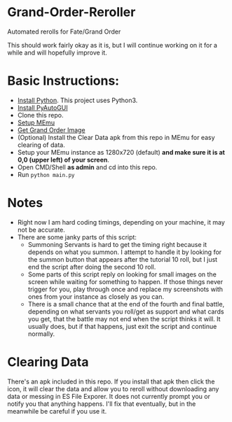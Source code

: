 # Grand-Order-Reroller
Automated rerolls for Fate/Grand Order

This should work fairly okay as it is, but I will continue working on it for a while and will hopefully improve it.


# Basic Instructions:
- [Install Python](https://wiki.python.org/moin/BeginnersGuide/Download). This project uses Python3.
- [Install PyAutoGUI](http://pyautogui.readthedocs.io/en/latest/install.html)
- Clone this repo.
- [Setup MEmu](https://www.reddit.com/r/grandorder/comments/6akkkq/emu_wars_episode_x_return_of_the_emu/)
- [Get Grand Order Image](https://www.reddit.com/r/grandorder/comments/6jompd/modified_memu_image_with_fgo_na_preloaded_and/)
- (Optional) Install the Clear Data apk from this repo in MEmu for easy clearing of data.
- Setup your MEmu instance as 1280x720 (default) **and make sure it is at 0,0 (upper left) of your screen**.
- Open CMD/Shell **as admin** and cd into this repo.
- Run ```python main.py```

# Notes
- Right now I am hard coding timings, depending on your machine, it may not be accurate.
- There are some janky parts of this script:
  - Summoning Servants is hard to get the timing right because it depends on what you summon. I attempt to handle it by looking for the summon button that appears after the tutorial 10 roll, but I just end the script after doing the second 10 roll.
  - Some parts of this script reply on looking for small images on the screen while waiting for something to happen. If those things never trigger for you, play through once and replace my screenshots with ones from your instance as closely as you can.
  - There is a small chance that at the end of the fourth and final battle, depending on what servants you roll/get as support and what cards you get, that the battle may not end when the script thinks it will. It usually does, but if that happens, just exit the script and continue normally. 
  
# Clearing Data
There's an apk included in this repo. If you install that apk then click the icon, it will clear the data and allow you to reroll without downloading any data or messing in ES File Exporer. It does not currently prompt you or notify you that anything happens. I'll fix that eventually, but in the meanwhile be careful if you use it.


